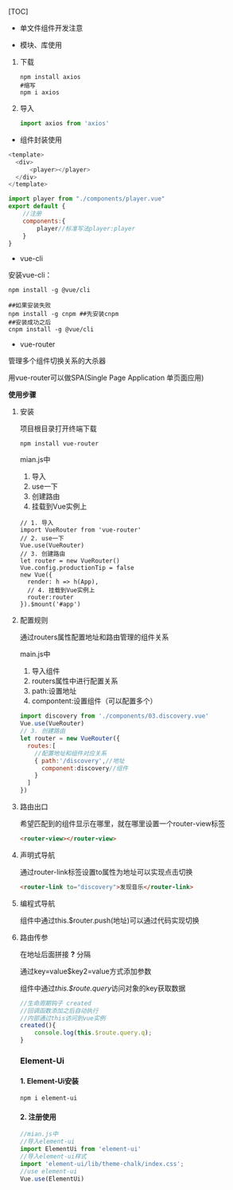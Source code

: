 [TOC]



* 单文件组件开发注意



* 模块、库使用

1. 下载

   ```shell
   npm install axios
   #缩写
   npm i axios
   ```

2. 导入

   ```javascript
   import axios from 'axios'
   ```

+ 组件封装使用

```javascript
<template>
  <div>
      <player></player>
  </div>
</template>

import player from "./components/player.vue"
export default {
    //注册
    components:{
        player//标准写法player:player
    }
}
```



+ vue-cli

安装vue-cli：

```shell
npm install -g @vue/cli

##如果安装失败
npm install -g cnpm ##先安装cnpm
##安装成功之后
cnpm install -g @vue/cli
```

+ vue-router

管理多个组件切换关系的大杀器

用vue-router可以做SPA(Single Page Application 单页面应用)

**使用步骤**

1. 安装

   项目根目录打开终端下载

   ```shell
   npm install vue-router
   ```

   mian.js中

   1. 导入
   2. use一下
   3. 创建路由
   4. 挂载到Vue实例上

   ```javas
   // 1. 导入
   import VueRouter from 'vue-router'
   // 2. use一下
   Vue.use(VueRouter)
   // 3. 创建路由
   let router = new VueRouter()
   Vue.config.productionTip = false
   new Vue({
     render: h => h(App),
     // 4. 挂载到Vue实例上
     router:router
   }).$mount('#app')
   ```

2. 配置规则

   通过routers属性配置地址和路由管理的组件关系

   main.js中

   1. 导入组件
   2. routers属性中进行配置关系
   3. path:设置地址
   4. compontent:设置组件（可以配置多个）

   ```javascript
   import discovery from './components/03.discovery.vue'
   Vue.use(VueRouter)
   // 3. 创建路由
   let router = new VueRouter({
     routes:[
       //配置地址和组件对应关系
       { path:'/discovery',//地址
         component:discovery//组件
       }
     ]
   })
   ```

3. 路由出口

   希望匹配到的组件显示在哪里，就在哪里设置一个router-view标签

   ```html
   <router-view></router-view>
   ```

4. 声明式导航

   通过router-link标签设置to属性为地址可以实现点击切换

   ```html
   <router-link to="discovery">发现音乐</router-link>
   ```

5. 编程式导航

   组件中通过this.$router.push(地址)可以通过代码实现切换

6. 路由传参

   在地址后面拼接  **?** 分隔

   通过key=value$key2=value方式添加参数

   组件中通过*this.$route.query*访问对象的key获取数据

   ```javascript
   //生命周期钩子 created
   //回调函数添加之后自动执行
   //内部通过this访问到vue实例
   created(){
       console.log(this.$route.query.q);
   }
   ```

   ### Element-Ui

   #### 1. Element-Ui安装

   ```shell
   npm i element-ui
   ```

   #### 2. 注册使用

   ```javascript
   //mian.js中
   //导入element-ui
   import ElementUi from 'element-ui'
   //导入element-ui样式
   import 'element-ui/lib/theme-chalk/index.css';
   //use element-ui
   Vue.use(ElementUi)
   ```

   